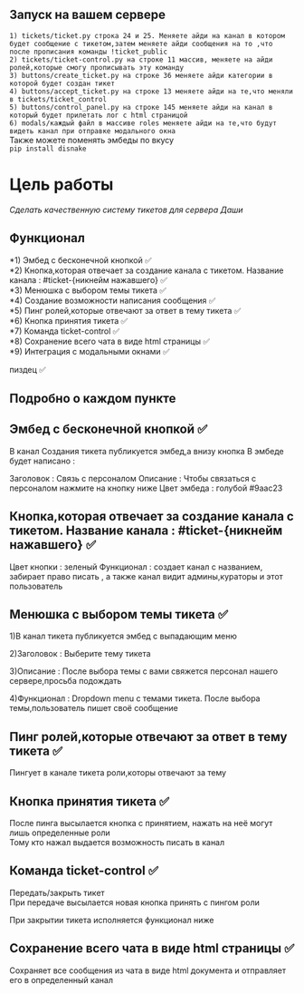 ## Запуск на вашем сервере

`1) tickets/ticket.py строка 24 и 25. Меняете айди на канал в котором будет сообщение с тикетом,затем меняете айди сообщения на то ,что после прописания команды !ticket_public` <br>
`2) tickets/ticket-control.py на строке 11 массив, меняете на айди ролей,которые смогу прописывать эту команду`  <br>
`3) buttons/create_ticket.py на строке 36 меняете айди категории в которой будет создан тикет`  <br>
`4) buttons/accept_ticket.py на строке 13 меняете айди на те,что меняли в tickets/ticket_control`  <br>
`5) buttons/control_panel.py на строке 145 меняете айди на канал в который будет прилетать лог с html страницой`  <br>
`6) modals/каждый файл в массиве roles меняете айди на те,что будут видеть канал при отправке модального окна`  <br>
 Также можете поменять эмбеды по вкусу  <br>
 ```pip install disnake```


# Цель работы

*Сделать качественную систему тикетов для сервера Даши*

## Функционал

*1) Эмбед с бесконечной кнопкой ✅<br>
*2) Кнопка,которая отвечает за создание канала с тикетом. Название канала : #ticket-{никнейм нажавшего} ✅ <br>
*3) Менюшка с выбором темы тикета ✅<br>
*4) Создание возможности написания сообщения ✅<br>
*5) Пинг ролей,которые отвечают за ответ в тему тикета ✅<br>
*6) Кнопка принятия тикета ✅<br>
*7) Команда ticket-control ✅<br>
*8) Сохранение всего чата в виде html страницы ✅ <br>
*9) Интеграция с модальными окнами ✅<br>

пиздец ✅


## Подробно о каждом пункте

## Эмбед с бесконечной кнопкой ✅
В канал Создания тикета публикуется эмбед,а внизу кнопка
В эмбеде будет написано :

Заголовок : Связь с персоналом
Описание : Чтобы связаться с персоналом нажмите на кнопку ниже
Цвет эмбеда : голубой #9aac23

## Кнопка,которая отвечает за создание канала с тикетом. Название канала : #ticket-{никнейм нажавшего} ✅

Цвет кнопки : зеленый
Функционал : создает канал с названием, забирает право писать , а также канал видит админы,кураторы и этот пользователь

## Менюшка с выбором темы тикета ✅
1)В канал тикета публикуется эмбед с выпадающим меню<br>

2)Заголовок : Выберите тему тикета<br>

3)Описание : После выбора темы с вами свяжется персонал нашего сервере,просьба подождать<br>

4)Функционал :  Dropdown menu с темами тикета. После выбора темы,пользователь пишет своё сообщение<br>

## Пинг ролей,которые отвечают за ответ в тему тикета ✅

Пингует в канале тикета роли,которы отвечают за тему

##  Кнопка принятия тикета   ✅

После пинга высылается кнопка с принятием, нажать на неё могут лишь определенные роли<br>
Тому кто нажал выдается возможность писать в канал<br>

##  Команда ticket-control ✅

Передать/закрыть тикет<br>
При передаче высылается новая кнопка принять с пингом роли<br>

При закрытии тикета исполняется функционал ниже<br>

##  Сохранение всего чата в виде html страницы ✅<br>

Сохраняет все сообщения из чата в виде html документа и отправляет его в определенный канал<br>








